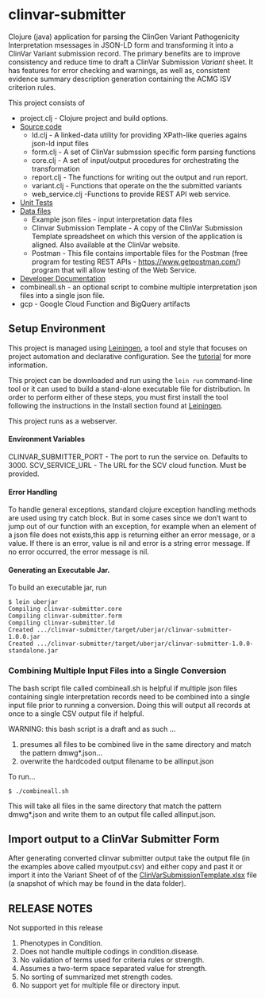 # clinvar-submitter

Clojure (java) application for parsing the ClinGen Variant Pathogenicity Interpretation msessages in JSON-LD form and transforming it into a ClinVar Variant submission record. The primary benefits are to improve consistency and reduce time to draft a ClinVar Submission *Variant* sheet. It has features for error checking and warnings, as well as, consistent evidence summary description generation containing the ACMG ISV criterion rules. 

This project consists of

* project.clj - Clojure project and build options.
* [Source code](src) 
  * ld.clj - A linked-data utility for providing XPath-like queries agains json-ld input files
  * form.clj - A set of ClinVar submssion specific form parsing functions 
  * core.clj - A set of input/output procedures for orchestrating the transformation
  * report.clj - The functions for writing out the output and run report.
  * variant.clj - Functions that operate on the the submitted variants
  * web_service.clj -Functions to provide REST API web service.
* [Unit Tests](test/clinvar-submitter) 
* [Data files](data)
  * Example json files - input interpretation data files 
  * Clinvar Submission Template - A copy of the ClinVar Submission Template spreadsheet on which this version of the application is aligned. Also available at the ClinVar website.
  * Postman - This file contains importable files for the Postman (free program for testing REST APIs - https://www.getpostman.com/) program that will allow testing of the Web Service.
* [Developer Documentation](doc)
* combineall.sh - an optional script to combine multiple interpretation json files into a single json file. 
* gcp - Google Cloud Function and BigQuery artifacts

## Setup Environment
This project is managed using [Leiningen](https://leiningen.org/), a tool and style that focuses on project automation and declarative configuration.  See the [tutorial](https://github.com/technomancy/leiningen/blob/stable/doc/TUTORIAL.md) for more information.

This project can be downloaded and run using the `lein run` command-line tool or it can used to build a stand-alone executable file for distribution. In order to perform either of these steps, you must first install the tool following the instructions in the Install section found at [Leiningen](https://leiningen.org/). 

This project runs as a webserver.

#### Environment Variables
CLINVAR_SUBMITTER_PORT - The port to run the service on. Defaults to 3000.
SCV_SERVICE_URL - The URL for the SCV cloud function. Must be provided. 


#### Error Handling
To handle general exceptions, standard clojure exception handling methods are used using try catch block.
But in some cases since we don’t want to jump out of our function with an exception, for example when an element of a json file does not exists,this app is returning either an error message, or a value. If there is an error, value is nil and error is a string error message. If no error occurred, the error message is nil.

#### Generating an Executable Jar.
To build an executable jar, run

```
$ lein uberjar
Compiling clinvar-submitter.core
Compiling clinvar-submitter.form
Compiling clinvar-submitter.ld
Created .../clinvar-submitter/target/uberjar/clinvar-submitter-1.0.0.jar
Created .../clinvar-submitter/target/uberjar/clinvar-submitter-1.0.0-standalone.jar
```

### Combining Multiple Input Files into a Single Conversion
The bash script file called combineall.sh is helpful if multiple json files containing single
interpretation records need to be combined into a single input file prior to running a 
conversion. Doing this will output all records at once to a single CSV output file if helpful.

WARNING: this bash script is a draft and as such ...
1. presumes all files to be combined live in the same directory and match the pattern dmwg*.json...
2. overwrite the hardcoded output filename to be allinput.json

To run...
```
$ ./combineall.sh
````
This will take all files in the same directory that match the pattern dmwg*.json and
write them to an output file called allinput.json.

## Import output to a ClinVar Submitter Form
After generating converted clinvar submitter output take the output file (in the examples above called myoutput.csv)
and either copy and past it or import it into the Variant Sheet of of the [ClinVarSubmissionTemplate.xlsx](ftp://ftp.ncbi.nlm.nih.gov/pub/clinvar/submission_templates/SubmissionTemplate.xlsx) file 
(a snapshot of which may be found in the data folder). 

## RELEASE NOTES 
Not supported in this release
1.	Phenotypes in Condition.
2.	Does not handle multiple codings in condition.disease.
3.	No validation of terms used for criteria rules or strength. 
4.	Assumes a two-term space separated value for strength.
5.	No sorting of summarized met strength codes.
6.  No support yet for multiple file or directory input.
